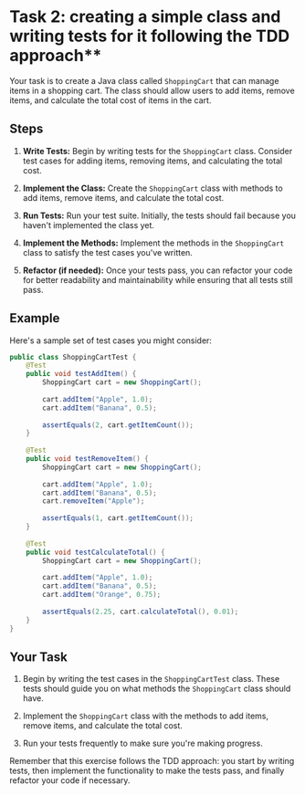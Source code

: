 # Task 2: creating a simple class and writing tests for it following the TDD approach**

Your task is to create a Java class called `ShoppingCart` that can manage items in a shopping cart. The class should allow users to add items, remove items, and calculate the total cost of items in the cart.

## Steps

1. **Write Tests:** Begin by writing tests for the `ShoppingCart` class. Consider test cases for adding items, removing items, and calculating the total cost.

2. **Implement the Class:** Create the `ShoppingCart` class with methods to add items, remove items, and calculate the total cost.

3. **Run Tests:** Run your test suite. Initially, the tests should fail because you haven't implemented the class yet.

4. **Implement the Methods:** Implement the methods in the `ShoppingCart` class to satisfy the test cases you've written.

5. **Refactor (if needed):** Once your tests pass, you can refactor your code for better readability and maintainability while ensuring that all tests still pass.

## Example

Here's a sample set of test cases you might consider:

```java
public class ShoppingCartTest {
    @Test
    public void testAddItem() {
        ShoppingCart cart = new ShoppingCart();
        
        cart.addItem("Apple", 1.0);
        cart.addItem("Banana", 0.5);
        
        assertEquals(2, cart.getItemCount());
    }
    
    @Test
    public void testRemoveItem() {
        ShoppingCart cart = new ShoppingCart();
        
        cart.addItem("Apple", 1.0);
        cart.addItem("Banana", 0.5);
        cart.removeItem("Apple");
        
        assertEquals(1, cart.getItemCount());
    }
    
    @Test
    public void testCalculateTotal() {
        ShoppingCart cart = new ShoppingCart();
        
        cart.addItem("Apple", 1.0);
        cart.addItem("Banana", 0.5);
        cart.addItem("Orange", 0.75);
        
        assertEquals(2.25, cart.calculateTotal(), 0.01);
    }
}
```

## Your Task

1. Begin by writing the test cases in the `ShoppingCartTest` class. These tests should guide you on what methods the `ShoppingCart` class should have.

2. Implement the `ShoppingCart` class with the methods to add items, remove items, and calculate the total cost.

3. Run your tests frequently to make sure you're making progress.

Remember that this exercise follows the TDD approach: you start by writing tests, then implement the functionality to make the tests pass, and finally refactor your code if necessary.
